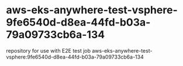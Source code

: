 # aws-eks-anywhere-test-vsphere-9fe6540d-d8ea-44fd-b03a-79a09733cb6a-134
repository for use with E2E test job aws-eks-anywhere-test-vsphere:9fe6540d-d8ea-44fd-b03a-79a09733cb6a-134
